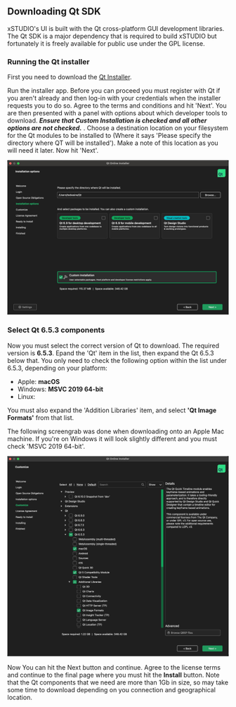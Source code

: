 ## Downloading Qt SDK

xSTUDIO's UI is built with the Qt cross-platform GUI development libraries. The Qt SDK is a major dependency that is required to build xSTUDIO but fortunately it is freely available for public use under the GPL license.

### Running the Qt installer

First you need to download the [Qt Installer](https://www.qt.io/download-qt-installer).

Run the installer app. Before you can proceed you must register with Qt if you aren't already and then log-in with your credentials when the installer requests you to do so. Agree to the terms and conditions and hit 'Next'. You are then presented with a panel with options about which developer tools to download. ***Ensure that Custom Installation is checked and all other options are not checked.*** . Choose a destination location on your filesystem for the Qt modules to be installed to (Where it says 'Please specify the directory where QT will be installed'). Make a note of this location as you will need it later. Now hit 'Next'.

![Qt Installer](qt_inst1.jpg)

### Select Qt 6.5.3 components

Now you must select the correct version of Qt to download. The required version is **6.5.3**. Epand the 'Qt' item in the list, then expand the Qt 6.5.3 below that. You only need to check the following option within the list under 6.5.3, depending on your platform:

* Apple: **macOS**
* Windows: **MSVC 2019 64-bit**
* Linux:

You must also expand the 'Addition Libraries' item, and select **'Qt Image Formats'** from that list.

The following screengrab was done when downloading onto an Apple Mac machine. If you're on Windows it will look slightly different and you must check 'MSVC 2019 64-bit'.

![Qt Installer](qt_inst2.jpg)

Now You can hit the Next button and continue. Agree to the license terms and continue to the final page where you must hit the **Install** button. Note that the Qt components that we need are more than 1Gb in size, so may take some time to download depending on you connection and geographical location.